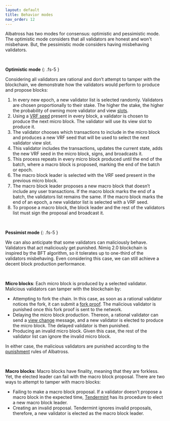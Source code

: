 ```yaml
---
layout: default
title: Behavior modes
nav_order: 12
---
```


Albatross has two modes for consensus: optimistic and pessimistic mode. The optimistic mode considers that all validators are honest and won't misbehave. But, the pessimistic mode considers having misbehaving validators.

<br/>

**Optimistic mode**
{: .fs-5 }

Considering all validators are rational and don’t attempt to tamper with the blockchain, we demonstrate how the validators would perform to produce and propose blocks:

1. In every new epoch, a new validator list is selected randomly. Validators are chosen proportionally to their stake. The higher the stake, the higher the probability of owning more validator and view [slots](/just-the-docs/docs/slots).
2. Using a [VRF seed](/just-the-docs/docs/vrf) present in every block, a validator is chosen to produce the next micro block. The validator will use its view slot to produce it.
3. The validator chooses which transactions to include in the micro block and produces a new VRF seed that will be used to select the next validator view slot.
4. This validator includes the transactions, updates the current state, adds the new VRF seed in the micro block, signs, and broadcasts it.
5. This process repeats in every micro block produced until the end of the batch, where a macro block is proposed, marking the end of the batch or epoch.
6. The macro block leader is selected with the VRF seed present in the previous micro block.
7. The macro block leader proposes a new macro block that doesn’t include any user transactions. If the macro block marks the end of a batch, the validators list remains the same. If the macro block marks the end of an epoch, a new validator list is selected with a VRF seed.
8. To propose a macro block, the block leader and the rest of the validators list must sign the proposal and broadcast it.

<br/>

**Pessimist mode**
{: .fs-5 }

We can also anticipate that some validators can maliciously behave. Validators that act maliciously get punished. Nimiq 2.0 blockchain is inspired by the BFT algorithm, so it tolerates up to one-third of the validators misbehaving. Even considering this case, we can still achieve a decent block production performance.

<br/>

**Micro blocks**: Each micro block is produced by a selected validator. Malicious validators can tamper with the blockchain by:
  - Attempting to fork the chain. In this case, as soon as a rational validator notices the fork, it can submit a [fork proof](/just-the-docs/docs/fork-proofs). The malicious validator is punished once this fork proof is sent to the network.
  - Delaying the micro block production. Thereon, a rational validator can send a [view change](/just-the-docs/docs/view-change) message, and a new validator is elected to produce the micro block. The delayed validator is then punished.
  - Producing an invalid micro block. Given this case, the rest of the validator list can ignore the invalid micro block.


In either case, the malicious validators are punished according to the [punishment](/just-the-docs/docs/punishments) rules of Albatross.

<br/>

**Macro blocks**: Macro blocks have finality, meaning that they are forkless. Yet, the elected leader can fail with the macro block proposal. There are two ways to attempt to tamper with macro blocks:

  - Failing to make a macro block proposal. If a validator doesn’t propose a macro block in the expected time, [Tendermint](/just-the-docs/docs/tendermint) has its procedure to elect a new macro block leader.
  - Creating an invalid proposal. Tendermint ignores invalid proposals, therefore, a new validator is elected as the macro block leader.
